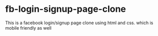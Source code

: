# fb-login-signup-page-clone
This is a facebook login/signup page clone using html and css. which is mobile friendly as well
